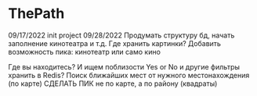 # ThePath
09/17/2022 init project
09/28/2022 Продумать структуру бд, начать заполнение кинотеатра и т.д.
Где хранить картинки?
Добавить возможность пика: кинотеатр или само кино

Где вы находитесь? И ищем поблизости
Yes or No и другие фильтры хранить в Redis?
Поиск ближайших мест от нужного местонахождения (по карте)
СДЕЛАТЬ ПИК не по карте, а по району (квадраты)